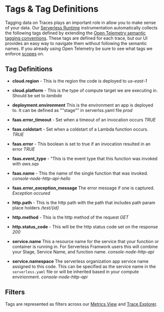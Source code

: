 <!--
title: Tags
menuText: Tags
description: Tag definitions and examples
menuOrder: 3
-->

# Tags & Tag Definitions
Tagging data on Traces plays an important role in allow you to make sense of
your data. Our [Serverless Runtime](https://github.com/serverless/runtime)
instrumentation automatically collects the following tags defined by extending
the [Open Telemetry semantic tagging conventions](https://github.com/open-telemetry/opentelemetry-specification/blob/main/specification/trace/semantic_conventions/http.md#common-attributes). 
These tags are defined for each trace, but our UI provides an easy way to navigate
them without following the semantic names. If you already using Open Telemetry
be sure to see what tags we enforce [scopes](scopes.md) on. 

## Tag Definitions ##

* **cloud.region** - This is the region the code is deployed to *us-east-1*
* **cloud.platform** - This is the type of compute target we are executing in. Should be set to *lambda*

* **deployment.environment** This is the environment an app is deployed to. It can be defined as ""stage"" in serverlss.yaml file *prod*

* **faas.error_timeout** - Set when a timeout of an invocation occurs *TRUE*
* **faas.coldstart** - Set when a coldstart of a Lambda function occurs. *TRUE* 
* **faas.error** - This boolean is set to true if an invocation resulted in an error *TRUE*
* **faas.event_type** - "This is the event type that this function was invoked with *aws.sqs*
* **faas.name** - This the name of the single function that was invoked. *console-node-http-api-hello*
* **faas.error_exception_message** The error message if one is captured.  *Exception occured*

* **http.path** - This is the http path with the path that includes path param place holders */test/{id}*
* **http.method** - This is the http method of the request *GET*
* **http.status_code** - This will be the http status code set on the response *200*


* **service.name** This a resource name for the service that your function or container 
is running in. For Serverless Framwork users this will combine
your Stage, Service Name, and function name. *console-node-http-api*
* **service.namespace** The serverless organization app service name assigned to this code. 
This can be specified as the service name in the `serverless.yaml` file or will be 
inherited based in your compute envirionment. *console-node-http-api*

## Filters ##
Tags are represented as filters across our [Metrics View](../using/metrics.md) and [Trace Explorer](../using/traces.md).